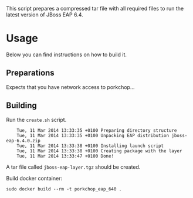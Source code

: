 This script prepares a compressed tar file with all required files to run the latest version of JBoss EAP 6.4.

# Usage

Below you can find instructions on how to build it.

## Preparations

Expects that you have network access to porkchop...

## Building

Run the `create.sh` script.

~~~
    Tue, 11 Mar 2014 13:33:35 +0100 Preparing directory structure
    Tue, 11 Mar 2014 13:33:35 +0100 Unpacking EAP distribution jboss-eap-6.4.0.zip
    Tue, 11 Mar 2014 13:33:38 +0100 Installing launch script
    Tue, 11 Mar 2014 13:33:38 +0100 Creating package with the layer
    Tue, 11 Mar 2014 13:33:47 +0100 Done!
~~~

A tar file called `jboss-eap-layer.tgz` should be created.

Build docker container:

    sudo docker build --rm -t porkchop_eap_640 .

